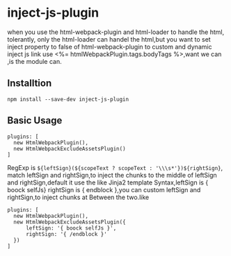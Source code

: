 # inject-js-plugin

when you use the html-webpack-plugin and html-loader to handle the html, tolerantly, only the html-loader can handel the html,but you want to set inject property to false of html-webpack-plugin to custom and dynamic inject js link use <%= htmlWebpackPlugin.tags.bodyTags %>,want we can ,is the module can.

## Installtion

```
npm install --save-dev inject-js-plugin
```

## Basic Usage

```
plugins: [
  new HtmlWebpackPlugin(),
  new HtmlWebpackExcludeAssetsPlugin()
]
```

RegExp is `${leftSign}(${scopeText ? scopeText : '\\\s*'})${rightSign}`, match leftSign and rightSign,to inject the chunks to the middle of leftSign and rightSign,default it use the like Jinja2 template Syntax,leftSign is { boock selfJs} rightSign is { endblock },you can custom leftSign and rightSign,to inject chunks at Between the two.like

```
plugins: [
  new HtmlWebpackPlugin(),
  new HtmlWebpackExcludeAssetsPlugin({
      leftSign: '{ boock selfJs }',
      rightSign: '{ /endblock }'
  })
]
```
